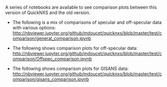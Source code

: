 A series of notebooks are available to see comparison plots between this version of QuickNXS and the old version.

* The following is a mix of comparisons of specular and off-specular data with various options:
http://nbviewer.jupyter.org/github/mdoucet/quicknxs/blob/master/test/comparison/general_comparison.ipynb

* The following shows comparison plots for off-specular data:
http://nbviewer.jupyter.org/github/mdoucet/quicknxs/blob/master/test/comparison/Offspec_comparison.ipynb

* The following shows comparison plots for GISANS data:
http://nbviewer.jupyter.org/github/mdoucet/quicknxs/blob/master/test/comparison/gisans_comparison.ipynb
